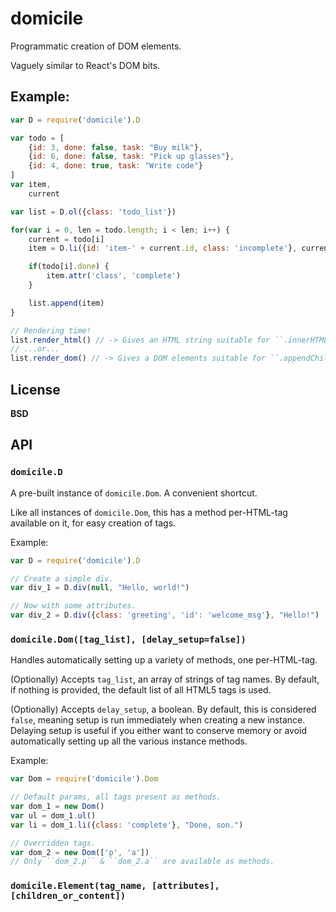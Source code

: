 domicile
========

Programmatic creation of DOM elements.

Vaguely similar to React's DOM bits.


Example:
--------

```javascript
var D = require('domicile').D

var todo = [
    {id: 3, done: false, task: "Buy milk"},
    {id: 6, done: false, task: "Pick up glasses"},
    {id: 4, done: true, task: "Write code"}
]
var item,
    current

var list = D.ol({class: 'todo_list'})

for(var i = 0, len = todo.length; i < len; i++) {
    current = todo[i]
    item = D.li({id: 'item-' + current.id, class: 'incomplete'}, current.task)

    if(todo[i].done) {
        item.attr('class', 'complete')
    }

    list.append(item)
}

// Rendering time!
list.render_html() // -> Gives an HTML string suitable for ``.innerHTML``
// ...or...
list.render_dom() // -> Gives a DOM elements suitable for ``.appendChild``
```


License
-------

**BSD**


API
---

### ``domicile.D``

A pre-built instance of ``domicile.Dom``. A convenient shortcut.

Like all instances of ``domicile.Dom``, this has a method per-HTML-tag
available on it, for easy creation of tags.

Example:

```javascript
var D = require('domicile').D

// Create a simple div.
var div_1 = D.div(null, "Hello, world!")

// Now with some attributes.
var div_2 = D.div({class: 'greeting', 'id': 'welcome_msg'}, "Hello!")
```


### ``domicile.Dom([tag_list], [delay_setup=false])``

Handles automatically setting up a variety of methods, one per-HTML-tag.

(Optionally) Accepts ``tag_list``, an array of strings of tag names. By
default, if nothing is provided, the default list of all HTML5 tags is used.

(Optionally) Accepts ``delay_setup``, a boolean. By default, this is considered
``false``, meaning setup is run immediately when creating a new instance.
Delaying setup is useful if you either want to conserve memory or avoid
automatically setting up all the various instance methods.

Example:

```javascript
var Dom = require('domicile').Dom

// Default params, all tags present as methods.
var dom_1 = new Dom()
var ul = dom_1.ul()
var li = dom_1.li({class: 'complete'}, "Done, son.")

// Overridden tags.
var dom_2 = new Dom(['p', 'a'])
// Only ``dom_2.p`` & ``dom_2.a`` are available as methods.
```


### ``domicile.Element(tag_name, [attributes], [children_or_content])``
